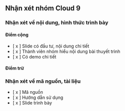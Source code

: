 ﻿## Nhận xét nhóm Cloud 9

### Nhận xét về nội dung, hình thức trình bày
#### Điểm cộng
 - [ x ] Slide có đầu tư, nội dung chi tiết
 - [ x ] Thành viên nhóm hiểu nội dung bài thuyết trình
 - [ x ] Có demo chi tiết

#### Điểm trừ


### Nhận xét về mã nguồn, tài liệu
 - [ x ] Mã nguồn
 - [ x ] Hướng dẫn sử dụng
 - [ x ] Slide trình bày

